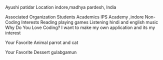 Ayushi patidar
Location
indore,madhya pardesh, India

Associated Organization
Students
Academics
IPS Academy ,indore
Non-Coding Interests
Reading
playing games
Listening hindi and english music
Why Do You Love Coding?
I want to make my own application and its my interest 

Your Favorite Animal
parrot and cat

Your Favorite Dessert
gulabgamun
